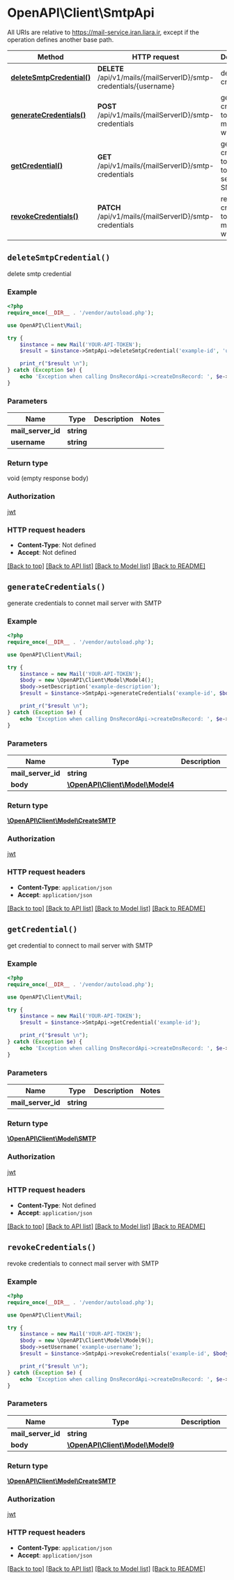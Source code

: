 # OpenAPI\Client\SmtpApi

All URIs are relative to https://mail-service.iran.liara.ir, except if the operation defines another base path.

| Method | HTTP request | Description |
| ------------- | ------------- | ------------- |
| [**deleteSmtpCredential()**](SmtpApi.md#deleteSmtpCredential) | **DELETE** /api/v1/mails/{mailServerID}/smtp-credentials/{username} | delete smtp credential |
| [**generateCredentials()**](SmtpApi.md#generateCredentials) | **POST** /api/v1/mails/{mailServerID}/smtp-credentials | generate credentials to connet mail server with SMTP |
| [**getCredential()**](SmtpApi.md#getCredential) | **GET** /api/v1/mails/{mailServerID}/smtp-credentials | get credential to connect to mail server with SMTP |
| [**revokeCredentials()**](SmtpApi.md#revokeCredentials) | **PATCH** /api/v1/mails/{mailServerID}/smtp-credentials | revoke credentials to connect mail server with SMTP |


## `deleteSmtpCredential()`



delete smtp credential

### Example

```php
<?php
require_once(__DIR__ . '/vendor/autoload.php');

use OpenAPI\Client\Mail;

try {
    $instance = new Mail('YOUR-API-TOKEN');
    $result = $instance->SmtpApi->deleteSmtpCredential('example-id', 'username-example');

    print_r("$result \n");
} catch (Exception $e) {
    echo 'Exception when calling DnsRecordApi->createDnsRecord: ', $e->getMessage(), PHP_EOL;
}

```

### Parameters

| Name | Type | Description  | Notes |
| ------------- | ------------- | ------------- | ------------- |
| **mail_server_id** | **string**|  | |
| **username** | **string**|  | |

### Return type

void (empty response body)

### Authorization

[jwt](../../README.md#jwt)

### HTTP request headers

- **Content-Type**: Not defined
- **Accept**: Not defined

[[Back to top]](#) [[Back to API list]](../../README.md#endpoints)
[[Back to Model list]](../../README.md#models)
[[Back to README]](../../README.md)

## `generateCredentials()`



generate credentials to connet mail server with SMTP

### Example

```php
<?php
require_once(__DIR__ . '/vendor/autoload.php');

use OpenAPI\Client\Mail;

try {
    $instance = new Mail('YOUR-API-TOKEN');
    $body = new \OpenAPI\Client\Model\Model4();
    $body->setDescription('example-description');
    $result = $instance->SmtpApi->generateCredentials('example-id', $body);

    print_r("$result \n");
} catch (Exception $e) {
    echo 'Exception when calling DnsRecordApi->createDnsRecord: ', $e->getMessage(), PHP_EOL;
}

```

### Parameters

| Name | Type | Description  | Notes |
| ------------- | ------------- | ------------- | ------------- |
| **mail_server_id** | **string**|  | |
| **body** | [**\OpenAPI\Client\Model\Model4**](../Model/Model4.md)|  | [optional] |

### Return type

[**\OpenAPI\Client\Model\CreateSMTP**](../Model/CreateSMTP.md)

### Authorization

[jwt](../../README.md#jwt)

### HTTP request headers

- **Content-Type**: `application/json`
- **Accept**: `application/json`

[[Back to top]](#) [[Back to API list]](../../README.md#endpoints)
[[Back to Model list]](../../README.md#models)
[[Back to README]](../../README.md)

## `getCredential()`



get credential to connect to mail server with SMTP

### Example

```php
<?php
require_once(__DIR__ . '/vendor/autoload.php');

use OpenAPI\Client\Mail;

try {
    $instance = new Mail('YOUR-API-TOKEN');
    $result = $instance->SmtpApi->getCredential('example-id');

    print_r("$result \n");
} catch (Exception $e) {
    echo 'Exception when calling DnsRecordApi->createDnsRecord: ', $e->getMessage(), PHP_EOL;
}

```

### Parameters

| Name | Type | Description  | Notes |
| ------------- | ------------- | ------------- | ------------- |
| **mail_server_id** | **string**|  | |

### Return type

[**\OpenAPI\Client\Model\SMTP**](../Model/SMTP.md)

### Authorization

[jwt](../../README.md#jwt)

### HTTP request headers

- **Content-Type**: Not defined
- **Accept**: `application/json`

[[Back to top]](#) [[Back to API list]](../../README.md#endpoints)
[[Back to Model list]](../../README.md#models)
[[Back to README]](../../README.md)

## `revokeCredentials()`



revoke credentials to connect mail server with SMTP

### Example

```php
<?php
require_once(__DIR__ . '/vendor/autoload.php');

use OpenAPI\Client\Mail;

try {
    $instance = new Mail('YOUR-API-TOKEN');
    $body = new \OpenAPI\Client\Model\Model9();
    $body->setUsername('example-username');
    $result = $instance->SmtpApi->revokeCredentials('example-id', $body);

    print_r("$result \n");
} catch (Exception $e) {
    echo 'Exception when calling DnsRecordApi->createDnsRecord: ', $e->getMessage(), PHP_EOL;
}

```

### Parameters

| Name | Type | Description  | Notes |
| ------------- | ------------- | ------------- | ------------- |
| **mail_server_id** | **string**|  | |
| **body** | [**\OpenAPI\Client\Model\Model9**](../Model/Model9.md)|  | [optional] |

### Return type

[**\OpenAPI\Client\Model\CreateSMTP**](../Model/CreateSMTP.md)

### Authorization

[jwt](../../README.md#jwt)

### HTTP request headers

- **Content-Type**: `application/json`
- **Accept**: `application/json`

[[Back to top]](#) [[Back to API list]](../../README.md#endpoints)
[[Back to Model list]](../../README.md#models)
[[Back to README]](../../README.md)
